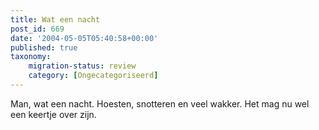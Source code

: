 ```yaml
---
title: Wat een nacht
post_id: 669
date: '2004-05-05T05:40:58+00:00'
published: true
taxonomy:
    migration-status: review
    category: [Ongecategoriseerd]
---
```

Man, wat een nacht. Hoesten, snotteren en veel wakker. Het mag nu wel een keertje over zijn.